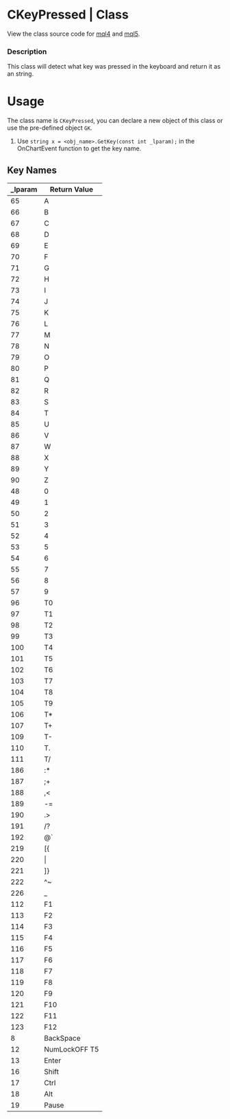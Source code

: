 # CKeyPressed | Class
View the class source code for [mql4](../../../sources/terminal/keyPressedDictionayMQL4.mqh) and [mql5](../../../sources/terminal/keyPressedDictionayMQL5.mqh). <br>

### Description
This class will detect what key was pressed in the keyboard and return it as an string.

# Usage
The class name is `CKeyPressed`, you can declare a new object of this class or use the pre-defined object `GK`.

1. Use `string x = <obj_name>.GetKey(const int _lparam);` in the OnChartEvent function to get the key name.

## Key Names

| _lparam | Return Value  |
| ------- | ------------- |
| 65      | A             |
| 66      | B             |
| 67      | C             |
| 68      | D             |
| 69      | E             |
| 70      | F             |
| 71      | G             |
| 72      | H             |
| 73      | I             |
| 74      | J             |
| 75      | K             |
| 76      | L             |
| 77      | M             |
| 78      | N             |
| 79      | O             |
| 80      | P             |
| 81      | Q             |
| 82      | R             |
| 83      | S             |
| 84      | T             |
| 85      | U             |
| 86      | V             |
| 87      | W             |
| 88      | X             |
| 89      | Y             |
| 90      | Z             |
| 48      | 0             |
| 49      | 1             |
| 50      | 2             |
| 51      | 3             |
| 52      | 4             |
| 53      | 5             |
| 54      | 6             |
| 55      | 7             |
| 56      | 8             |
| 57      | 9             |
| 96      | T0            |
| 97      | T1            |
| 98      | T2            |
| 99      | T3            |
| 100     | T4            |
| 101     | T5            |
| 102     | T6            |
| 103     | T7            |
| 104     | T8            |
| 105     | T9            |
| 106     | T*            |
| 107     | T+            |
| 109     | T-            |
| 110     | T.            |
| 111     | T/            |
| 186     | :*            |
| 187     | ;+            |
| 188     | ,<            |
| 189     | -=            |
| 190     | .>            |
| 191     | /?            |
| 192     | @`            |
| 219     | [{            |
| 220     | \|            |
| 221     | ]}            |
| 222     | ^~            |
| 226     | \_            |
| 112     | F1            |
| 113     | F2            |
| 114     | F3            |
| 115     | F4            |
| 116     | F5            |
| 117     | F6            |
| 118     | F7            |
| 119     | F8            |
| 120     | F9            |
| 121     | F10           |
| 122     | F11           |
| 123     | F12           |
| 8       | BackSpace     |
| 12      | NumLockOFF T5 |
| 13      | Enter         |
| 16      | Shift         |
| 17      | Ctrl          |
| 18      | Alt           |
| 19      | Pause         |